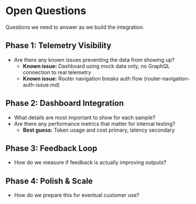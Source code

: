 # Open Questions

Questions we need to answer as we build the integration.

## Phase 1: Telemetry Visibility

- Are there any known issues preventing the data from showing up?
  - **Known issue:** Dashboard using mock data only, no GraphQL connection to
    real telemetry
  - **Known issue:** Router navigation breaks auth flow
    (router-navigation-auth-issue.md)

## Phase 2: Dashboard Integration

- What details are most important to show for each sample?
- Are there any performance metrics that matter for internal testing?
  - **Best guess:** Token usage and cost primary, latency secondary

## Phase 3: Feedback Loop

- How do we measure if feedback is actually improving outputs?

## Phase 4: Polish & Scale

- How do we prepare this for eventual customer use?
